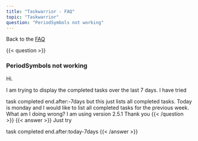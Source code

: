 ```yaml
---
title: "Taskwarrior - FAQ"
topic: "Taskwarrior"
question: "PeriodSymbols not working"
---
```


Back to the [FAQ](/support/faq)

{{< question >}}
### PeriodSymbols not working

Hi.

I am trying to display the completed tasks over the last 7 days. I have tried

task completed end.after:-7days
but this just lists all completed tasks. Today is monday and I would like to list all completed tasks for the previous week. What am I doing wrong? I am using version 2.5.1 Thank you
{{< /question >}}
{{< answer >}}
Just try

 

task completed end.after:today-7days
{{< /answer >}}
